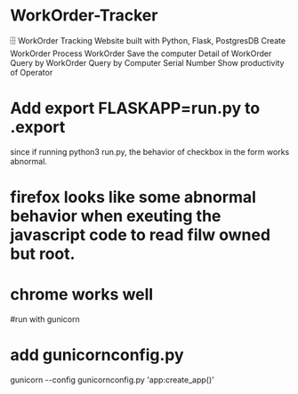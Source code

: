 # WorkOrder-Tracker
🗄️ WorkOrder Tracking Website built with Python, Flask, PostgresDB
Create  WorkOrder
Process WorkOrder
Save the computer Detail of WorkOrder
Query by WorkOrder
Query by Computer Serial Number
Show productivity of Operator
# Add export FLASKAPP=run.py to .export
  since if running python3 run.py, the behavior of checkbox in the form works abnormal.
# firefox looks like some abnormal behavior when exeuting the javascript code to read filw owned but root.
#  chrome works well  
#run with gunicorn
# add gunicornconfig.py
gunicorn --config gunicornconfig.py 'app:create_app()'

